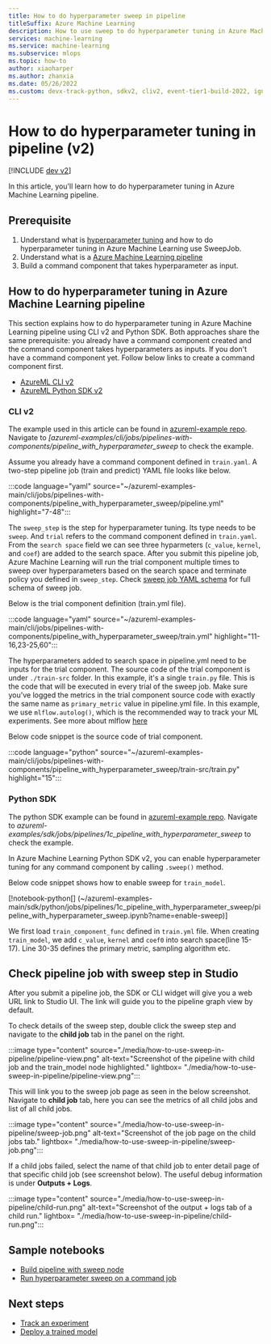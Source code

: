 ```yaml
---
title: How to do hyperparameter sweep in pipeline 
titleSuffix: Azure Machine Learning
description: How to use sweep to do hyperparameter tuning in Azure Machine Learning pipeline using CLI v2 and Python SDK
services: machine-learning
ms.service: machine-learning
ms.subservice: mlops
ms.topic: how-to
author: xiaoharper
ms.author: zhanxia
ms.date: 05/26/2022
ms.custom: devx-track-python, sdkv2, cliv2, event-tier1-build-2022, ignite-2022
---
```


# How to do hyperparameter tuning in pipeline (v2)

[!INCLUDE [dev v2](../../includes/machine-learning-dev-v2.md)]

In this article, you'll learn how to do hyperparameter tuning in Azure Machine Learning pipeline.

## Prerequisite

1. Understand what is [hyperparameter tuning](how-to-tune-hyperparameters.md) and how to do hyperparameter tuning in Azure Machine Learning use SweepJob.
2. Understand what is a [Azure Machine Learning pipeline](concept-ml-pipelines.md)
3. Build a command component that takes hyperparameter as input.

## How to do hyperparameter tuning in Azure Machine Learning pipeline

This section explains how to do hyperparameter tuning in Azure Machine Learning pipeline using CLI v2 and Python SDK. Both approaches share the same prerequisite: you already have a command component created and the command component takes hyperparameters as inputs. If you don't have a command component yet. Follow below links to create a command component first.

- [AzureML CLI v2](how-to-create-component-pipelines-cli.md)
- [AzureML Python SDK v2](how-to-create-component-pipeline-python.md)

### CLI v2

The example used in this article can be found in [azureml-example repo](https://github.com/Azure/azureml-examples). Navigate to *[azureml-examples/cli/jobs/pipelines-with-components/pipeline_with_hyperparameter_sweep* to check the example.

Assume you already have a command component defined in `train.yaml`. A two-step pipeline job (train and predict) YAML file looks like below.

:::code language="yaml" source="~/azureml-examples-main/cli/jobs/pipelines-with-components/pipeline_with_hyperparameter_sweep/pipeline.yml" highlight="7-48":::

The `sweep_step` is the step for hyperparameter tuning. Its type needs to be `sweep`.  And `trial` refers to the command component defined in `train.yaml`. From the `search space` field we can see three hyparmeters (`c_value`, `kernel`, and `coef`) are added to the search space. After you submit this pipeline job, Azure Machine Learning will run the trial component multiple times to sweep over hyperparameters based on the search space and terminate policy you defined in `sweep_step`. Check [sweep job YAML schema](reference-yaml-job-sweep.md) for full schema of sweep job.

Below is the trial component definition (train.yml file). 

:::code language="yaml" source="~/azureml-examples-main/cli/jobs/pipelines-with-components/pipeline_with_hyperparameter_sweep/train.yml" highlight="11-16,23-25,60":::

The hyperparameters added to search space in pipeline.yml need to be inputs for the trial component. The source code of the trial component is under `./train-src` folder. In this example, it's a single `train.py` file. This is the code that will be executed in every trial of the sweep job. Make sure you've logged the metrics in the trial component source code with exactly the same name as `primary_metric` value in pipeline.yml file. In this example, we use `mlflow.autolog()`, which is the recommended way to track your ML experiments. See more about mlflow [here](./how-to-use-mlflow-cli-runs.md)  
 
Below code snippet is the source code of trial component. 

:::code language="python" source="~/azureml-examples-main/cli/jobs/pipelines-with-components/pipeline_with_hyperparameter_sweep/train-src/train.py" highlight="15":::

### Python SDK

The python SDK example can be found in [azureml-example repo](https://github.com/Azure/azureml-examples). Navigate to *azureml-examples/sdk/jobs/pipelines/1c_pipeline_with_hyperparameter_sweep* to check the example.

In Azure Machine Learning Python SDK v2, you can enable hyperparameter tuning for any command component by calling `.sweep()` method.

Below code snippet shows how to enable sweep for `train_model`.

[!notebook-python[] (~/azureml-examples-main/sdk/python/jobs/pipelines/1c_pipeline_with_hyperparameter_sweep/pipeline_with_hyperparameter_sweep.ipynb?name=enable-sweep)]

 We first load `train_component_func` defined in `train.yml` file. When creating `train_model`, we add `c_value`, `kernel` and `coef0` into search space(line 15-17). Line 30-35 defines the primary metric, sampling algorithm etc.

## Check pipeline job with sweep step in Studio

After you submit a pipeline job, the SDK or CLI widget will give you a web URL link to Studio UI. The link will guide you to the pipeline graph view by default.

To check details of the sweep step, double click the sweep step and navigate to the **child job** tab in the panel on the right.

:::image type="content" source="./media/how-to-use-sweep-in-pipeline/pipeline-view.png" alt-text="Screenshot of the pipeline with child job and the train_model node highlighted." lightbox= "./media/how-to-use-sweep-in-pipeline/pipeline-view.png":::

This will link you to the sweep job page as seen in the below screenshot. Navigate to **child job** tab, here you can see the metrics of all child jobs and list of all child jobs.

:::image type="content" source="./media/how-to-use-sweep-in-pipeline/sweep-job.png" alt-text="Screenshot of the job page on the child jobs tab." lightbox= "./media/how-to-use-sweep-in-pipeline/sweep-job.png":::

If a child jobs failed, select the name of that child job to enter detail page of that specific child job (see screenshot below). The useful debug information is under **Outputs + Logs**.

:::image type="content" source="./media/how-to-use-sweep-in-pipeline/child-run.png" alt-text="Screenshot of the output + logs tab of a child run." lightbox= "./media/how-to-use-sweep-in-pipeline/child-run.png":::

## Sample notebooks

- [Build pipeline with sweep node](https://github.com/Azure/azureml-examples/blob/main/sdk/python/jobs/pipelines/1c_pipeline_with_hyperparameter_sweep/pipeline_with_hyperparameter_sweep.ipynb)
- [Run hyperparameter sweep on a command job](https://github.com/Azure/azureml-examples/blob/main/sdk/python/jobs/single-step/lightgbm/iris/lightgbm-iris-sweep.ipynb)

## Next steps

- [Track an experiment](how-to-log-view-metrics.md)
- [Deploy a trained model](how-to-deploy-managed-online-endpoints.md)
